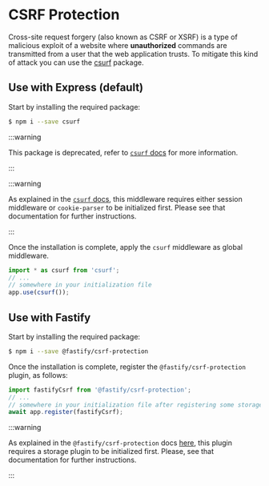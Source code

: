 # CSRF Protection

Cross-site request forgery (also known as CSRF or XSRF) is a type of malicious exploit of a website where **unauthorized** commands are transmitted from a user that the web application trusts. To mitigate this kind of attack you can use the [csurf](https://github.com/expressjs/csurf) package.

## Use with Express (default)

Start by installing the required package:

```bash
$ npm i --save csurf
```

:::warning

This package is deprecated, refer to [`csurf` docs](https://github.com/expressjs/csurf#csurf) for more information.

:::

:::warning

As explained in the [`csurf` docs](https://github.com/expressjs/csurf#csurf), this middleware requires either session middleware or `cookie-parser` to be initialized first. Please see that documentation for further instructions.

:::

Once the installation is complete, apply the `csurf` middleware as global middleware.

```ts
import * as csurf from 'csurf';
// ...
// somewhere in your initialization file
app.use(csurf());
```

## Use with Fastify

Start by installing the required package:

```bash
$ npm i --save @fastify/csrf-protection
```

Once the installation is complete, register the `@fastify/csrf-protection` plugin, as follows:

```ts
import fastifyCsrf from '@fastify/csrf-protection';
// ...
// somewhere in your initialization file after registering some storage plugin
await app.register(fastifyCsrf);
```

:::warning

As explained in the `@fastify/csrf-protection` docs [here](https://github.com/fastify/csrf-protection#usage), this plugin requires a storage plugin to be initialized first. Please, see that documentation for further instructions.

:::
